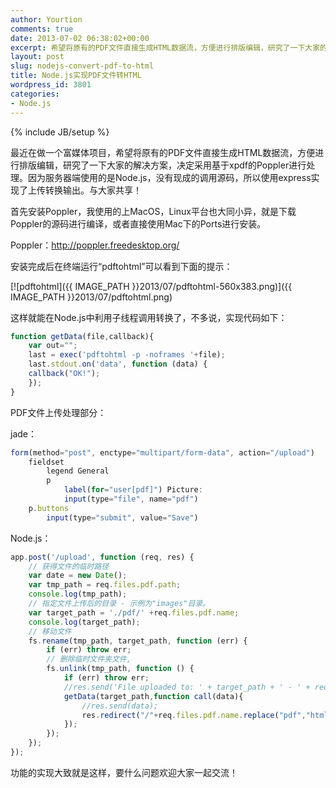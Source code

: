 ```yaml
---
author: Yourtion
comments: true
date: 2013-07-02 06:38:02+00:00
excerpt: 希望将原有的PDF文件直接生成HTML数据流，方便进行排版编辑，研究了一下大家的解决方案，决定采用基于xpdf的Poppler进行处理。因为服务器端使用的是Node.js，没有现成的调用源码，所以使用express实现了上传转换输出。
layout: post
slug: nodejs-convert-pdf-to-html
title: Node.js实现PDF文件转HTML
wordpress_id: 3801
categories:
- Node.js
---
```

{% include JB/setup %}

最近在做一个富媒体项目，希望将原有的PDF文件直接生成HTML数据流，方便进行排版编辑，研究了一下大家的解决方案，决定采用基于xpdf的Poppler进行处理。因为服务器端使用的是Node.js，没有现成的调用源码，所以使用express实现了上传转换输出。与大家共享！

首先安装Poppler，我使用的上MacOS，Linux平台也大同小异，就是下载Poppler的源码进行编译，或者直接使用Mac下的Ports进行安装。

Poppler：http://poppler.freedesktop.org/

安装完成后在终端运行“pdftohtml”可以看到下面的提示：

[![pdftohtml]({{ IMAGE_PATH }}2013/07/pdftohtml-560x383.png)]({{ IMAGE_PATH }}2013/07/pdftohtml.png)

这样就能在Node.js中利用子线程调用转换了，不多说，实现代码如下：

```javascript
function getData(file,callback){
    var out="";
    last = exec('pdftohtml -p -noframes '+file);
    last.stdout.on('data', function (data) {
    callback("OK!");
    });
}
```

PDF文件上传处理部分：

jade：

```javascript
form(method="post", enctype="multipart/form-data", action="/upload")
    fieldset
        legend General
        p
            label(for="user[pdf]") Picture:
            input(type="file", name="pdf")
    p.buttons
        input(type="submit", value="Save")
```

Node.js：


```javascript
app.post('/upload', function (req, res) {
    // 获得文件的临时路径
    var date = new Date();
    var tmp_path = req.files.pdf.path;
    console.log(tmp_path);
    // 指定文件上传后的目录 - 示例为"images"目录。
    var target_path = './pdf/' +req.files.pdf.name;
    console.log(target_path);
    // 移动文件
    fs.rename(tmp_path, target_path, function (err) {
        if (err) throw err;
        // 删除临时文件夹文件,
        fs.unlink(tmp_path, function () {
            if (err) throw err;
            //res.send('File uploaded to: ' + target_path + ' - ' + req.files.pdf.size + ' bytes');
            getData(target_path,function call(data){
                //res.send(data);
                res.redirect("/"+req.files.pdf.name.replace("pdf","html"));
            });
        });
    });
});
```


功能的实现大致就是这样，要什么问题欢迎大家一起交流！
